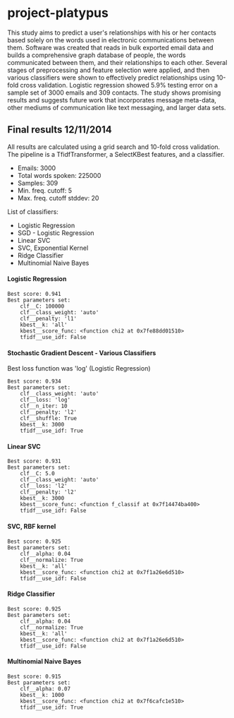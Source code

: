 project-platypus
================
This study aims to predict a user's relationships with his or her contacts
based solely on the words used in electronic communications between them.
Software was created that reads in bulk exported email data and builds a
comprehensive graph database of people, the words communicated between them,
and their relationships to each other. Several stages of preprocessing and
feature selection were applied, and then various classifiers were shown to
effectively predict relationships using 10-fold cross validation. Logistic
regression showed 5.9% testing error on a sample set of 3000 emails and 309
contacts. The study shows promising results and suggests future work that
incorporates message meta-data, other mediums of communication like text messaging,
and larger data sets.

## Final results 12/11/2014
All results are calculated using a grid search and 10-fold cross validation.
The pipeline is a TfidfTransformer, a SelectKBest features, and a classifier.

 * Emails: 3000
 * Total words spoken: 225000
 * Samples: 309
 * Min. freq. cutoff: 5
 * Max. freq. cutoff stddev: 20

List of classifiers:

 * Logistic Regression
 * SGD - Logistic Regression
 * Linear SVC
 * SVC, Exponential Kernel
 * Ridge Classifier
 * Multinomial Naive Bayes
 
#### Logistic Regression

	Best score: 0.941
	Best parameters set:
		clf__C: 100000
		clf__class_weight: 'auto'
		clf__penalty: 'l1'
		kbest__k: 'all'
		kbest__score_func: <function chi2 at 0x7fe88dd01510>
		tfidf__use_idf: False

#### Stochastic Gradient Descent - Various Classifiers
Best loss function was 'log' (Logistic Regression)

    Best score: 0.934
    Best parameters set:
        clf__class_weight: 'auto'
        clf__loss: 'log'
        clf__n_iter: 10
        clf__penalty: 'l2'
        clf__shuffle: True
        kbest__k: 3000
        tfidf__use_idf: True

#### Linear SVC

    Best score: 0.931
    Best parameters set:
    	clf__C: 5.0
    	clf__class_weight: 'auto'
    	clf__loss: 'l2'
    	clf__penalty: 'l2'
    	kbest__k: 3000
    	kbest__score_func: <function f_classif at 0x7f14474ba400>
    	tfidf__use_idf: False

#### SVC, RBF kernel

	Best score: 0.925
	Best parameters set:
		clf__alpha: 0.04
		clf__normalize: True
		kbest__k: 'all'
		kbest__score_func: <function chi2 at 0x7f1a26e6d510>
		tfidf__use_idf: False

#### Ridge Classifier

    Best score: 0.925
    Best parameters set:
        clf__alpha: 0.04
        clf__normalize: True
        kbest__k: 'all'
        kbest__score_func: <function chi2 at 0x7f1a26e6d510>
        tfidf__use_idf: False

#### Multinomial Naive Bayes

    Best score: 0.915
    Best parameters set:
    	clf__alpha: 0.07
    	kbest__k: 1000
    	kbest__score_func: <function chi2 at 0x7f6cafc1e510>
    	tfidf__use_idf: True
